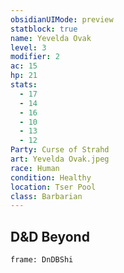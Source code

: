```yaml
---
obsidianUIMode: preview
statblock: true
name: Yevelda Ovak
level: 3
modifier: 2
ac: 15
hp: 21
stats:
  - 17
  - 14
  - 16
  - 10
  - 13
  - 12
Party: Curse of Strahd
art: Yevelda Ovak.jpeg
race: Human
condition: Healthy
location: Tser Pool
class: Barbarian
---
```

## D&D Beyond
```custom-frames
frame: DnDBShi
```